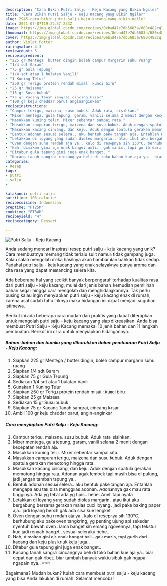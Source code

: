 ```yaml
---
description: "Cara Bikin Putri Salju - Keju Kacang yang Bikin Ngiler"
title: "Cara Bikin Putri Salju - Keju Kacang yang Bikin Ngiler"
slug: 2945-cara-bikin-putri-salju-keju-kacang-yang-bikin-ngiler
date: 2021-07-07T19:22:57.233Z
image: https://img-global.cpcdn.com/recipes/0ebad47e7db5683a/680x482cq70/putri-salju-keju-kacang-foto-resep-utama.jpg
thumbnail: https://img-global.cpcdn.com/recipes/0ebad47e7db5683a/680x482cq70/putri-salju-keju-kacang-foto-resep-utama.jpg
cover: https://img-global.cpcdn.com/recipes/0ebad47e7db5683a/680x482cq70/putri-salju-keju-kacang-foto-resep-utama.jpg
author: Violet Potter
ratingvalue: 4.3
reviewcount: 5
recipeingredient:
- "225 gr Mentega  butter dingin boleh campur margarin suhu ruang"
- "1/4 sdt Garam"
- "75 gr Gula Tepung"
- "1/4 sdt atau 1 bulatan Vanili"
- "1 Kuning Telur"
- "250 gr Terigu protein rendah misal  kunci biru"
- "25 gr Maizena"
- "15 gr Susu bubuk"
- "75 gr Kacang Tanah sangrai cincang kasar"
- "100 gr keju cheddar parut anginanginkan"
recipeinstructions:
- "Campur terigu, maizena, susu bubuk. Aduk rata, sisihkan."
- "Mixer mentega, gula tepung, garam, vanili selama 2 menit dengan kecepatan rendah aja."
- "Masukkan kuning telur. Mixer sebentar sampai rata."
- "Masukkan campuran terigu, maizena dan susu bubuk. Aduk dengan spatula gerakan memotong hingga rata."
- "Masukkan kacang cincang, dan keju. Aduk dengan spatula gerakan memotong hingga rata. Adonan agak lembek tapi masih bisa di pulung, jadi jangan tambah tepung ya.."
- "Bentuk adonan sesuai selera.. aku bentuk pake tangan aja. Entahlah mengapa aku tak bisa menggilas adonan. Adonannya gak mau rata tingginya. Ada yg tebal ada yg tipis.. hehe. Aneh tapi nyata"
- "Letakkan di loyang yang sudah dioles margarin.. atau ikut aku bergabung bersama gerakan malas cuci loyang.. jadi pake baking paper aja.. jadi loyang bersih gak ada sisa kue lengket.."
- "Oven dengan suhu rendah aja ya.. kalo di resepnya sih 130°C, berhubung aku pake oven tangkring, yg penting ujung api sekedar nyentuh bawah oven.. lama banget sih emang ngovennya, tapi tekstur kue jadi renyah banget.. sesuai seleraku hehe.."
- "Nah, dimakan gini aja enak banget asli.. gak manis, tapi gurih dari kacang dan keju plus kriuk keju juga.."
- "Ditabur gula tepung gini juga enak banget.."
- "Kacang tanah sangrai cincangnya beli di toko bahan kue aja ya.. biar cepat dan gak ribet.. biar tambah banyak waktu sibuk gak ngapa-ngapain nya.. 💤💤"
categories:
- Resep
tags:
- putri
- salju
- 

katakunci: putri salju  
nutrition: 103 calories
recipecuisine: Indonesian
preptime: "PT25M"
cooktime: "PT34M"
recipeyield: "4"
recipecategory: Dessert

---
```



![Putri Salju - Keju Kacang](https://img-global.cpcdn.com/recipes/0ebad47e7db5683a/680x482cq70/putri-salju-keju-kacang-foto-resep-utama.jpg)

Anda sedang mencari inspirasi resep putri salju - keju kacang yang unik? Cara membuatnya memang tidak terlalu sulit namun tidak gampang juga. Kalau salah mengolah maka hasilnya akan hambar dan bahkan tidak sedap. Padahal putri salju - keju kacang yang enak selayaknya punya aroma dan cita rasa yang dapat memancing selera kita.



Ada beberapa hal yang sedikit banyak berpengaruh terhadap kualitas rasa dari putri salju - keju kacang, mulai dari jenis bahan, kemudian pemilihan bahan segar hingga cara mengolah dan menghidangkannya. Tak perlu pusing kalau ingin menyiapkan putri salju - keju kacang enak di rumah, karena asal sudah tahu triknya maka hidangan ini dapat menjadi suguhan istimewa.


Berikut ini ada beberapa cara mudah dan praktis yang dapat diterapkan untuk mengolah putri salju - keju kacang yang siap dikreasikan. Anda bisa membuat Putri Salju - Keju Kacang memakai 10 jenis bahan dan 11 langkah pembuatan. Berikut ini cara untuk menyiapkan hidangannya.

<!--inarticleads1-->

##### Bahan-bahan dan bumbu yang dibutuhkan dalam pembuatan Putri Salju - Keju Kacang:

1. Siapkan 225 gr Mentega / butter dingin, boleh campur margarin suhu ruang
1. Siapkan 1/4 sdt Garam
1. Siapkan 75 gr Gula Tepung
1. Sediakan 1/4 sdt atau 1 bulatan Vanili
1. Gunakan 1 Kuning Telur
1. Siapkan 250 gr Terigu protein rendah misal : kunci biru
1. Siapkan 25 gr Maizena
1. Sediakan 15 gr Susu bubuk
1. Siapkan 75 gr Kacang Tanah sangrai, cincang kasar
1. Ambil 100 gr keju cheddar parut, angin-anginkan




<!--inarticleads2-->

##### Cara menyiapkan Putri Salju - Keju Kacang:

1. Campur terigu, maizena, susu bubuk. Aduk rata, sisihkan.
1. Mixer mentega, gula tepung, garam, vanili selama 2 menit dengan kecepatan rendah aja.
1. Masukkan kuning telur. Mixer sebentar sampai rata.
1. Masukkan campuran terigu, maizena dan susu bubuk. Aduk dengan spatula gerakan memotong hingga rata.
1. Masukkan kacang cincang, dan keju. Aduk dengan spatula gerakan memotong hingga rata. Adonan agak lembek tapi masih bisa di pulung, jadi jangan tambah tepung ya..
1. Bentuk adonan sesuai selera.. aku bentuk pake tangan aja. Entahlah mengapa aku tak bisa menggilas adonan. Adonannya gak mau rata tingginya. Ada yg tebal ada yg tipis.. hehe. Aneh tapi nyata
1. Letakkan di loyang yang sudah dioles margarin.. atau ikut aku bergabung bersama gerakan malas cuci loyang.. jadi pake baking paper aja.. jadi loyang bersih gak ada sisa kue lengket..
1. Oven dengan suhu rendah aja ya.. kalo di resepnya sih 130°C, berhubung aku pake oven tangkring, yg penting ujung api sekedar nyentuh bawah oven.. lama banget sih emang ngovennya, tapi tekstur kue jadi renyah banget.. sesuai seleraku hehe..
1. Nah, dimakan gini aja enak banget asli.. gak manis, tapi gurih dari kacang dan keju plus kriuk keju juga..
1. Ditabur gula tepung gini juga enak banget..
1. Kacang tanah sangrai cincangnya beli di toko bahan kue aja ya.. biar cepat dan gak ribet.. biar tambah banyak waktu sibuk gak ngapa-ngapain nya.. 💤💤




Bagaimana? Mudah bukan? Itulah cara membuat putri salju - keju kacang yang bisa Anda lakukan di rumah. Selamat mencoba!
